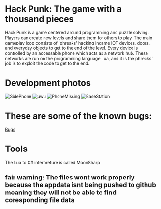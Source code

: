 # Hack Punk: The game with a thousand pieces
Hack Punk is a game centered around programming and puzzle solving. Players can create new levels and share them for others to play. The main gameplay loop consists of 'phreaks' hacking ingame IOT devices, doors, and everyday objects to get to the end of the level. Every device is controlled by an accessable phone which acts as a network hub. These networks are run on the programming language Lua, and it is the phreaks' job is to exploit the code to get to the end.

# Development photos
![SidePhone](https://user-images.githubusercontent.com/36809574/158339422-3e46f893-10b9-4645-8b79-eb16254a13b9.png)
![uwu](https://user-images.githubusercontent.com/36809574/158339426-3a1bb1af-ff94-48de-b6bd-88074689170c.png)
![PhoneMissing](https://user-images.githubusercontent.com/36809574/158339436-ac4eac87-597f-4921-9d05-3c57f869672d.png)
![BaseStation](https://user-images.githubusercontent.com/36809574/158339447-bde33965-3fa8-41bf-b663-a6c006492e99.png)


# These are some of the known bugs:
[Bugs](https://github.com/Sanokei/Programmed-Dystopia/issues)

# Tools
The Lua to C# interpreture is called MoonSharp

## fair warning: The files wont work properly because the appdata isnt being pushed to github meaning they will not be able to find coresponding file data
